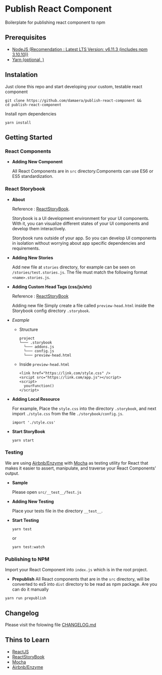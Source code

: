 # Publish React Component
Boilerplate for publishing react component to npm

## Prerequisites
- [NodeJS (Recomendation : Latest LTS Version: v6.11.3 (includes npm 3.10.10))](https://nodejs.org/en/download/)
- [Yarn (optional, )]()

## Instalation

Just clone this repo and start developing your custom, testable react component

```
git clone https://github.com/damaera/publish-react-component &&
cd publish-react-component
```
Install npm dependencies
```
yarn install
```

## Getting Started

### React Components

* **Adding New Component**

  All React Components are in `src` directory.Components can use ES6 or ES5 standardization. 

### React Storybook
* **About**

  Reference : [ReactStoryBook](https://storybook.js.org/).

  Storybook is a UI development environment for your UI components. With it, you can visualize different states of your UI components and develop them interactively.

  Storybook runs outside of your app. So you can develop UI components in isolation without worrying about app specific dependencies and requirements.

* **Adding New Stories**

  Add new file at `stories` directory, for example can be seen on `/stories/test.stories.js`. The file must match the following format `<name>.stories.js`.

* **Adding Custom Head Tags (css/js/etc)**

  Reference : [ReactStoryBook](https://storybook.js.org/configurations/add-custom-head-tags/)

  Adding new file Simply create a file called `preview-head.html` inside the Storybook config directory `.storybook`.

* *Example*
  -	Structure
    ```
    project
    └─── .storybook
      └─── addons.js
      └─── config.js
      └─── preview-head.html
    ```
  - Inside `preview-head.html`
    ```
    <link href="https://link.com/style.css" />
    <srcipt src="https://link.com/app.js"></script>
    <script>
      yourFunction()
    </script>
    ```

* **Adding Local Resource**

  For example, Place the `style.css` into the directory `.storybook`, and next import `./style.css` from the file `./storybook/config.js`.
  ```
  import './style.css'
  ```

* **Start StoryBook**
  ```
  yarn start
  ```

### Testing

We are using [Airbnb/Enzyme](airbnb.io/enzyme/docs/api/) with [Mocha](https://mochajs.org/) as testing utility for React that makes it easier to assert, manipulate, and traverse your React Components' output.

* **Sample**

  Please open `src/__test__/Test.js`

* **Adding New Testing**

  Place your tests file in the directory `__test__`.

* **Start Testing**
  ```
  yarn test
  ```
  or
  ```
  yarn test:watch
  ```
### Publishing to NPM

Import your React Component into `index.js` which is in the root project. 

* **Prepublish**
All React components that are in the `src` directory, will be converted to es5 into `dist` directory to be read as npm package. Are you can do it manually 
```
yarn run prepublish
```

## Changelog
Please visit the folowing file [CHANGELOG.md](./CHANGELOG.md)

## Thins to Learn
- [ReactJS](https://facebook.github.io/react/)
- [ReactStoryBook](https://storybook.js.org/)
- [Mocha](https://mochajs.org/)
- [Airbnb/Enzyme](airbnb.io/enzyme/docs/api/)

